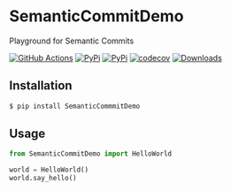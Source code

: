 # SemanticCommitDemo
Playground for Semantic Commits

[![GitHub Actions](https://github.com/eifinger/semantic-commit-demo/workflows/Python%20package/badge.svg)](https://github.com/eifinger/semantic-commit-demo/actions?workflow=Python+package)
[![PyPi](https://img.shields.io/pypi/v/SemanticCommitDemo.svg)](https://pypi.python.org/pypi/SemanticCommitDemo)
[![PyPi](https://img.shields.io/pypi/l/SemanticCommitDemo.svg)](https://github.com/eifinger/SemanticCommitDemo/blob/master/LICENSE)
[![codecov](https://codecov.io/gh/eifinger/SemanticCommitDemo/branch/master/graph/badge.svg)](https://codecov.io/gh/eifinger/SemanticCommitDemo)
[![Downloads](https://pepy.tech/badge/SemanticCommitDemo)](https://pepy.tech/project/SemanticCommitDemo)

## Installation

```bash
$ pip install SemanticCommmitDemo
```

## Usage

```python
from SemanticCommitDemo import HelloWorld

world = HelloWorld()
world.say_hello()
```
